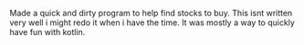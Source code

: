 Made a quick and dirty program to help find stocks to buy.  This isnt written very well i might redo it when i have the time.  It was mostly a way to quickly have fun with kotlin.